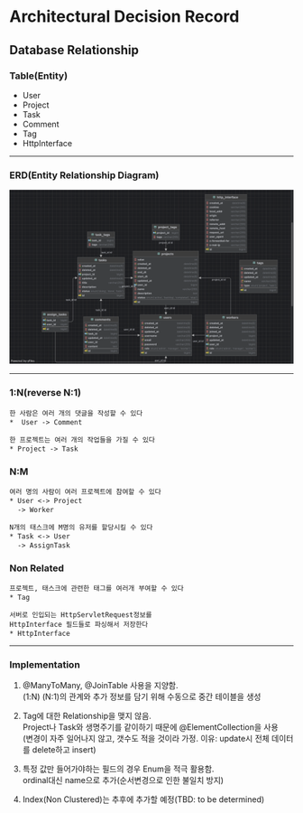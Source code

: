 # Architectural Decision Record
## Database Relationship

### Table(Entity)
* User
* Project
* Task
* Comment
* Tag
* HttpInterface

---

### ERD(Entity Relationship Diagram)
<img src="../img/co-dev_ERD.png" alt="ERD image">

---

### 1:N(reverse N:1)
```text
한 사람은 여러 개의 댓글을 작성할 수 있다
*  User -> Comment
```

```text
한 프로젝트는 여러 개의 작업들을 가질 수 있다
* Project -> Task
```

### N:M
```text
여러 명의 사람이 여러 프로젝트에 참여할 수 있다
* User <-> Project
  -> Worker
```

```text
N개의 태스크에 M명의 유저를 할당시킬 수 있다
* Task <-> User
  -> AssignTask
```

### Non Related
```text
프로젝트, 태스크에 관련한 태그를 여러개 부여할 수 있다
* Tag
```

```text
서버로 인입되는 HttpServletRequest정보를 
HttpInterface 필드들로 파싱해서 저장한다
* HttpInterface
```

---

### Implementation
1. @ManyToMany, @JoinTable 사용을 지양함.  
(1:N) (N:1)의 관계와 추가 정보를 담기 위해 수동으로 중간 테이블을 생성

2. Tag에 대한 Relationship을 맺지 않음.  
Project나 Task와 생명주기를 같이하기 때문에 @ElementCollection을 사용  
(변경이 자주 일어나지 않고, 갯수도 적을 것이라 가정. 이유: update시 전체 데이터를 delete하고 insert)

3. 특정 값만 들어가야하는 필드의 경우 Enum을 적극 활용함.  
ordinal대신 name으로 추가(순서변경으로 인한 불일치 방지)

4. Index(Non Clustered)는 추후에 추가할 예정(TBD: to be determined)


